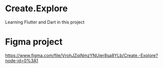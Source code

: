 # Create.Explore
Learning Flutter and Dart in this project 

# Figma project
https://www.figma.com/file/VrohJZqiNmzYNUjer8sa8YLb/Create.-Explore?node-id=0%3A1
